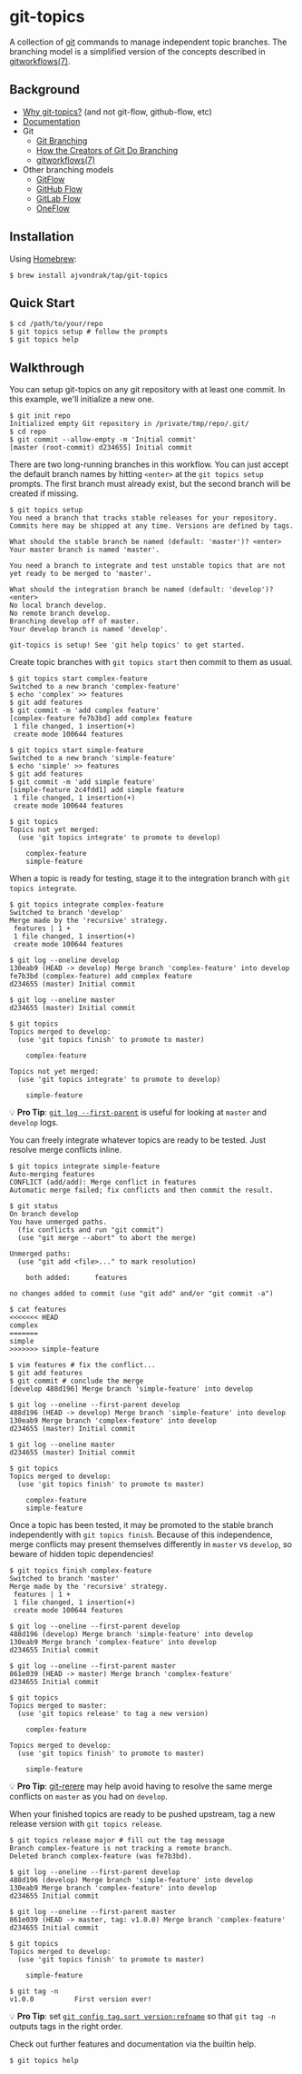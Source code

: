 # git-topics

A collection of [git](https://git-scm.com/) commands to manage independent topic branches. The branching model is a simplified version of the concepts described in [gitworkflows(7)](https://git-scm.com/docs/gitworkflows).

## Background

* [Why git-topics?](RATIONALE.md) (and not git-flow, github-flow, etc)
* [Documentation](ronn)
* Git
  * [Git Branching](https://git-scm.com/book/en/v2/Git-Branching-Branches-in-a-Nutshell)
  * [How the Creators of Git Do Branching](https://hackernoon.com/how-the-creators-of-git-do-branches-e6fcc57270fb)
  * [gitworkflows(7)](https://git-scm.com/docs/gitworkflows)
* Other branching models
  * [GitFlow](http://nvie.com/posts/a-successful-git-branching-model/)
  * [GitHub Flow](http://scottchacon.com/2011/08/31/github-flow.html)
  * [GitLab Flow](https://about.gitlab.com/2014/09/29/gitlab-flow/)
  * [OneFlow](http://endoflineblog.com/oneflow-a-git-branching-model-and-workflow)

## Installation

Using [Homebrew](https://brew.sh/):

```console
$ brew install ajvondrak/tap/git-topics
```

## Quick Start

```console
$ cd /path/to/your/repo
$ git topics setup # follow the prompts
$ git topics help
```

## Walkthrough

You can setup git-topics on any git repository with at least one commit. In this example, we'll initialize a new one.

```console
$ git init repo
Initialized empty Git repository in /private/tmp/repo/.git/
$ cd repo
$ git commit --allow-empty -m 'Initial commit'
[master (root-commit) d234655] Initial commit
```

There are two long-running branches in this workflow. You can just accept the
default branch names by hitting `<enter>` at the `git topics setup` prompts. The first branch must already exist, but the second branch will be created if missing.

```console
$ git topics setup
You need a branch that tracks stable releases for your repository.
Commits here may be shipped at any time. Versions are defined by tags.

What should the stable branch be named (default: 'master')? <enter>
Your master branch is named 'master'.

You need a branch to integrate and test unstable topics that are not
yet ready to be merged to 'master'.

What should the integration branch be named (default: 'develop')? <enter>
No local branch develop.
No remote branch develop.
Branching develop off of master.
Your develop branch is named 'develop'.

git-topics is setup! See 'git help topics' to get started.
```

Create topic branches with `git topics start` then commit to them as usual.

```console
$ git topics start complex-feature
Switched to a new branch 'complex-feature'
$ echo 'complex' >> features
$ git add features
$ git commit -m 'add complex feature'
[complex-feature fe7b3bd] add complex feature
 1 file changed, 1 insertion(+)
 create mode 100644 features
```

```console
$ git topics start simple-feature
Switched to a new branch 'simple-feature'
$ echo 'simple' >> features
$ git add features
$ git commit -m 'add simple feature'
[simple-feature 2c4fdd1] add simple feature
 1 file changed, 1 insertion(+)
 create mode 100644 features
```

```console
$ git topics
Topics not yet merged:
  (use 'git topics integrate' to promote to develop)

    complex-feature
    simple-feature

```

When a topic is ready for testing, stage it to the integration branch with `git topics integrate`.

```console
$ git topics integrate complex-feature
Switched to branch 'develop'
Merge made by the 'recursive' strategy.
 features | 1 +
 1 file changed, 1 insertion(+)
 create mode 100644 features
```

```console
$ git log --oneline develop
130eab9 (HEAD -> develop) Merge branch 'complex-feature' into develop
fe7b3bd (complex-feature) add complex feature
d234655 (master) Initial commit
```

```console
$ git log --oneline master
d234655 (master) Initial commit
```

```console
$ git topics
Topics merged to develop:
  (use 'git topics finish' to promote to master)

    complex-feature

Topics not yet merged:
  (use 'git topics integrate' to promote to develop)

    simple-feature

```

:bulb: **Pro Tip**: [`git log --first-parent`](https://www.git-scm.com/docs/git-log#git-log---first-parent) is useful for looking at `master` and `develop` logs.

You can freely integrate whatever topics are ready to be tested. Just resolve merge conflicts inline.

```console
$ git topics integrate simple-feature
Auto-merging features
CONFLICT (add/add): Merge conflict in features
Automatic merge failed; fix conflicts and then commit the result.
```

```console
$ git status
On branch develop
You have unmerged paths.
  (fix conflicts and run "git commit")
  (use "git merge --abort" to abort the merge)

Unmerged paths:
  (use "git add <file>..." to mark resolution)

	both added:      features

no changes added to commit (use "git add" and/or "git commit -a")
```

```console
$ cat features
<<<<<<< HEAD
complex
=======
simple
>>>>>>> simple-feature
```

```console
$ vim features # fix the conflict...
$ git add features
$ git commit # conclude the merge
[develop 488d196] Merge branch 'simple-feature' into develop
```

```console
$ git log --oneline --first-parent develop
488d196 (HEAD -> develop) Merge branch 'simple-feature' into develop
130eab9 Merge branch 'complex-feature' into develop
d234655 (master) Initial commit
```

```console
$ git log --oneline master
d234655 (master) Initial commit
```

```console
$ git topics
Topics merged to develop:
  (use 'git topics finish' to promote to master)

    complex-feature
    simple-feature

```

Once a topic has been tested, it may be promoted to the stable branch independently with `git topics finish`. Because of this independence, merge conflicts may present themselves differently in `master` vs `develop`, so beware of hidden topic dependencies!

```console
$ git topics finish complex-feature
Switched to branch 'master'
Merge made by the 'recursive' strategy.
 features | 1 +
 1 file changed, 1 insertion(+)
 create mode 100644 features
```

```console
$ git log --oneline --first-parent develop
488d196 (develop) Merge branch 'simple-feature' into develop
130eab9 Merge branch 'complex-feature' into develop
d234655 Initial commit
```

```console
$ git log --oneline --first-parent master
861e039 (HEAD -> master) Merge branch 'complex-feature'
d234655 Initial commit
```

```console
$ git topics
Topics merged to master:
  (use 'git topics release' to tag a new version)

    complex-feature

Topics merged to develop:
  (use 'git topics finish' to promote to master)

    simple-feature

```

:bulb: **Pro Tip**: [git-rerere](https://git-scm.com/docs/git-rerere) may help avoid having to resolve the same merge conflicts on `master` as you had on `develop`.

When your finished topics are ready to be pushed upstream, tag a new release version with `git topics release`.

```console
$ git topics release major # fill out the tag message
Branch complex-feature is not tracking a remote branch.
Deleted branch complex-feature (was fe7b3bd).
```

```console
$ git log --oneline --first-parent develop
488d196 (develop) Merge branch 'simple-feature' into develop
130eab9 Merge branch 'complex-feature' into develop
d234655 Initial commit
```

```console
$ git log --oneline --first-parent master
861e039 (HEAD -> master, tag: v1.0.0) Merge branch 'complex-feature'
d234655 Initial commit
```

```console
$ git topics
Topics merged to develop:
  (use 'git topics finish' to promote to master)

    simple-feature

```

```console
$ git tag -n
v1.0.0          First version ever!
```

:bulb: **Pro Tip**: set [`git config tag.sort version:refname`](https://git-scm.com/docs/git-config#git-config-tagsort) so that `git tag -n` outputs tags in the right order.

Check out further features and documentation via the builtin help.

```console
$ git topics help
```
